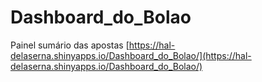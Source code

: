 # Dashboard_do_Bolao
Painel sumário das apostas 
[https://hal-delaserna.shinyapps.io/Dashboard_do_Bolao/](https://hal-delaserna.shinyapps.io/Dashboard_do_Bolao/)
